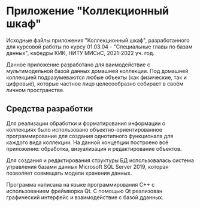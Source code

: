 # Приложение "Коллекционный шкаф"
Исходные файлы приложения "Коллекционный шкаф", разработанного для курсовой работы по курсу 01.03.04 - "Специальные главы по базам данных", кафедры КИК, НИТУ МИСиС, 2021-2022 уч. год.

Данное приложение разработано для ваимодействие с мультимодельной базой данных домашней коллекции. Под домашней коллекцией подразумеваются любые объекты (как физические, так и цифровые), которые частное лицо целесообразно собирает в своём личном пространстве.

## Средства разработки
Для реализации обработки и форматирования информации о коллекциях было использовано объектно-ориентированное программирование для создания однотипного функционала для каждого вида коллекции. На данной концепции построено всё приложение: обработка, визуализация и редактирование объектов.

Для создания и редактирования структуры БД использовалась система управления базами данных Microsoft SQL Server 2019, которая позволяет совмещать модели хранения данных.

Программа написана на языке программирования С++ с использованием фреймворка Qt. С помощью Qt реализован графический интерфейс и взаимодействие с базой дданных.

